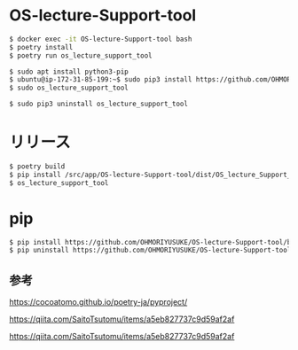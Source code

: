 # OS-lecture-Support-tool

```sh
$ docker exec -it OS-lecture-Support-tool bash
$ poetry install
$ poetry run os_lecture_support_tool
```

```sh
$ sudo apt install python3-pip
$ ubuntu@ip-172-31-85-199:~$ sudo pip3 install https://github.com/OHMORIYUSUKE/OS-lecture-Support-tool/blob/release/OS_lecture_Support_tool-0.1.0-py3-none-any.whl?raw=true
$ sudo os_lecture_support_tool

$ sudo pip3 uninstall os_lecture_support_tool
```

# リリース

```sh
$ poetry build
$ pip install /src/app/OS-lecture-Support-tool/dist/OS_lecture_Support_tool-0.1.0-py3-none-any.whl
$ os_lecture_support_tool
```

# pip

```sh
$ pip install https://github.com/OHMORIYUSUKE/OS-lecture-Support-tool/blob/release/OS_lecture_Support_tool-0.1.0-py3-none-any.whl?raw=true
$ pip uninstall https://github.com/OHMORIYUSUKE/OS-lecture-Support-tool/blob/release/OS_lecture_Support_tool-0.1.0-py3-none-any.whl?raw=true
```

## 参考

https://cocoatomo.github.io/poetry-ja/pyproject/

https://qiita.com/SaitoTsutomu/items/a5eb827737c9d59af2af

https://qiita.com/SaitoTsutomu/items/a5eb827737c9d59af2af
